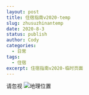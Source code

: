 ```yaml
---
layout: post
title: 住宿指南v2020-temp
slug: zhusuzhinantemp
date: 2020-8-3
status: publish
author: Cody
categories: 
  - 日常
tags:
  - 住宿
excerpt: 住宿指南v2020-临时页面
---
```

请忽视
![地理位置](./images/sushe001.jpeg)
